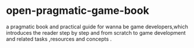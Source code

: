 open-pragmatic-game-book
========================

a pragmatic book and practical guide for wanna be game developers,which introduces the reader step by step and from scratch  to game development and related tasks ,resources and concepts .
